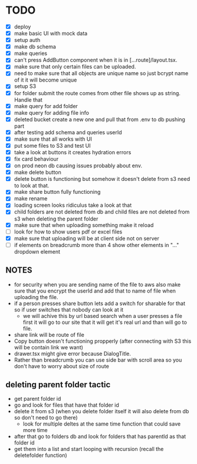 # TODO

- [x] deploy
- [x] make basic UI with mock data
- [x] setup auth
- [x] make db schema
- [x] make queries
- [x] can't press AddButton component when it is in [...route]/layout.tsx.
- [x] make sure that only certain files can be uploaded.
- [x] need to make sure that all objects are unique name so just bcrypt name of it it will become unique
- [x] setup S3
- [x] for folder submit the route comes from other file shows up as string. Handle that
- [x] make query for add folder
- [x] make query for adding file info
- [x] deleted bucket create a new one and pull that from .env to db pushing part
- [x] after testing add schema and queries userId
- [x] make sure that all works with UI
- [x] put some files to S3 and test UI
- [x] take a look at buttons it creates hydration errors
- [x] fix card behaviour
- [x] on prod neon db causing issues probably about env.
- [x] make delete button
- [x] delete button is functioning but somehow it doesn't delete from s3 need to look at that.
- [x] make share button fully functioning
- [x] make rename
- [x] loading screen looks ridiculus take a look at that
- [x] child folders are not deleted from db and child files are not deleted from s3 when deleting the parent folder
- [x] make sure that when uploading something make it reload
- [ ] look for how to show users pdf or excel files
- [x] make sure that uploading will be at client side not on server
- [ ] if elements on breadcrumb more than 4 show other elements in "..." dropdown element

## NOTES

- for security when you are sending name of the file to aws also make sure that you encrypt the userId and add that to name of file when uploading the file.
- if a person presses share button lets add a switch for sharable for that so if user switches that nobody can look at it
    - we will achive this by url based search when a user presses a file first it will go to our site that it will get it's real url and than will go to file.
- share link will be route of file
- Copy button doesn't functioning propperly (after connecting with S3 this will be contain link we want)
- drawer.tsx might give error because DialogTitle.
- Rather than breadcrumb you can use side bar with scroll area so you don't have to worry about size of route

## deleting parent folder tactic

- get parent folder id
- go and look for files that have that folder id
- delete it from s3 (when you delete folder itself it will also delete from db so don't need to go there)
  - look for multiple deltes at the same time function that could save more time
- after that go to folders db and look for folders that has parentId as that folder id
- get them into a list and start looping with recursion (recall the deletefolder function)
